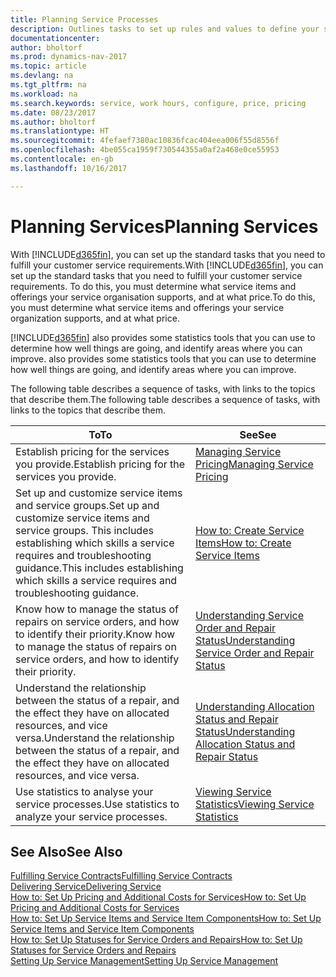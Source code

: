 ```yaml
---
title: Planning Service Processes
description: Outlines tasks to set up rules and values to define your service policies and processes.
documentationcenter: 
author: bholtorf
ms.prod: dynamics-nav-2017
ms.topic: article
ms.devlang: na
ms.tgt_pltfrm: na
ms.workload: na
ms.search.keywords: service, work hours, configure, price, pricing
ms.date: 08/23/2017
ms.author: bholtorf
ms.translationtype: HT
ms.sourcegitcommit: 4fefaef7380ac10836fcac404eea006f55d8556f
ms.openlocfilehash: 4be055ca1959f730544355a0af2a468e0ce55953
ms.contentlocale: en-gb
ms.lasthandoff: 10/16/2017

---
```

# <a name="planning-services"></a><span data-ttu-id="ab3ee-103">Planning Services</span><span class="sxs-lookup"><span data-stu-id="ab3ee-103">Planning Services</span></span>
<span data-ttu-id="ab3ee-104">With [!INCLUDE[d365fin](includes/d365fin_md.md)], you can set up the standard tasks that you need to fulfill your customer service requirements.</span><span class="sxs-lookup"><span data-stu-id="ab3ee-104">With [!INCLUDE[d365fin](includes/d365fin_md.md)], you can set up the standard tasks that you need to fulfill your customer service requirements.</span></span> <span data-ttu-id="ab3ee-105">To do this, you must determine what service items and offerings your service organisation supports, and at what price.</span><span class="sxs-lookup"><span data-stu-id="ab3ee-105">To do this, you must determine what service items and offerings your service organization supports, and at what price.</span></span>   

[!INCLUDE[d365fin](includes/d365fin_md.md)]<span data-ttu-id="ab3ee-106"> also provides some statistics tools that you can use to determine how well things are going, and identify areas where you can improve.</span><span class="sxs-lookup"><span data-stu-id="ab3ee-106"> also provides some statistics tools that you can use to determine how well things are going, and identify areas where you can improve.</span></span>
  
<span data-ttu-id="ab3ee-107">The following table describes a sequence of tasks, with links to the topics that describe them.</span><span class="sxs-lookup"><span data-stu-id="ab3ee-107">The following table describes a sequence of tasks, with links to the topics that describe them.</span></span>   
  
|<span data-ttu-id="ab3ee-108">**To**</span><span class="sxs-lookup"><span data-stu-id="ab3ee-108">**To**</span></span>|<span data-ttu-id="ab3ee-109">**See**</span><span class="sxs-lookup"><span data-stu-id="ab3ee-109">**See**</span></span>|  
|------------|-------------|  
|<span data-ttu-id="ab3ee-110">Establish pricing for the services you provide.</span><span class="sxs-lookup"><span data-stu-id="ab3ee-110">Establish pricing for the services you provide.</span></span>|[<span data-ttu-id="ab3ee-111">Managing Service Pricing</span><span class="sxs-lookup"><span data-stu-id="ab3ee-111">Managing Service Pricing</span></span>](service-service-price-management.md)|
|<span data-ttu-id="ab3ee-112">Set up and customize service items and service groups.</span><span class="sxs-lookup"><span data-stu-id="ab3ee-112">Set up and customize service items and service groups.</span></span> <span data-ttu-id="ab3ee-113">This includes establishing which skills a service requires and troubleshooting guidance.</span><span class="sxs-lookup"><span data-stu-id="ab3ee-113">This includes establishing which skills a service requires and troubleshooting guidance.</span></span>| [<span data-ttu-id="ab3ee-114">How to: Create Service Items</span><span class="sxs-lookup"><span data-stu-id="ab3ee-114">How to: Create Service Items</span></span>](service-how-to-create-service-items.md)|  
|<span data-ttu-id="ab3ee-115">Know how to manage the status of repairs on service orders, and how to identify their priority.</span><span class="sxs-lookup"><span data-stu-id="ab3ee-115">Know how to manage the status of repairs on service orders, and how to identify their priority.</span></span>|[<span data-ttu-id="ab3ee-116">Understanding Service Order and Repair Status</span><span class="sxs-lookup"><span data-stu-id="ab3ee-116">Understanding Service Order and Repair Status</span></span>](service-service-order-status-and-repair-status.md)|  
|<span data-ttu-id="ab3ee-117">Understand the relationship between the status of a repair, and the effect they have on allocated resources, and vice versa.</span><span class="sxs-lookup"><span data-stu-id="ab3ee-117">Understand the relationship between the status of a repair, and the effect they have on allocated resources, and vice versa.</span></span>|[<span data-ttu-id="ab3ee-118">Understanding Allocation Status and Repair Status</span><span class="sxs-lookup"><span data-stu-id="ab3ee-118">Understanding Allocation Status and Repair Status</span></span>](service-allocation-status-and-repair-status.md)|  
|<span data-ttu-id="ab3ee-119">Use statistics to analyse your service processes.</span><span class="sxs-lookup"><span data-stu-id="ab3ee-119">Use statistics to analyze your service processes.</span></span> | [<span data-ttu-id="ab3ee-120">Viewing Service Statistics</span><span class="sxs-lookup"><span data-stu-id="ab3ee-120">Viewing Service Statistics</span></span>](service-service-statistics.md) |

## <a name="see-also"></a><span data-ttu-id="ab3ee-121">See Also</span><span class="sxs-lookup"><span data-stu-id="ab3ee-121">See Also</span></span>
[<span data-ttu-id="ab3ee-122">Fulfilling Service Contracts</span><span class="sxs-lookup"><span data-stu-id="ab3ee-122">Fulfilling Service Contracts</span></span>](service-fulfill-service-contracts.md)  
[<span data-ttu-id="ab3ee-123">Delivering Service</span><span class="sxs-lookup"><span data-stu-id="ab3ee-123">Delivering Service</span></span>](service-deliver-service.md)  
[<span data-ttu-id="ab3ee-124">How to: Set Up Pricing and Additional Costs for Services</span><span class="sxs-lookup"><span data-stu-id="ab3ee-124">How to: Set Up Pricing and Additional Costs for Services</span></span>](service-how-setup-service-costs-pricing.md)  
[<span data-ttu-id="ab3ee-125">How to: Set Up Service Items and Service Item Components</span><span class="sxs-lookup"><span data-stu-id="ab3ee-125">How to: Set Up Service Items and Service Item Components</span></span>](service-how-setup-service-items.md)  
[<span data-ttu-id="ab3ee-126">How to: Set Up Statuses for Service Orders and Repairs</span><span class="sxs-lookup"><span data-stu-id="ab3ee-126">How to: Set Up Statuses for Service Orders and Repairs</span></span>](service-order-repair-status.md)  
[<span data-ttu-id="ab3ee-127">Setting Up Service Management</span><span class="sxs-lookup"><span data-stu-id="ab3ee-127">Setting Up Service Management</span></span>](service-setup-service.md)  

